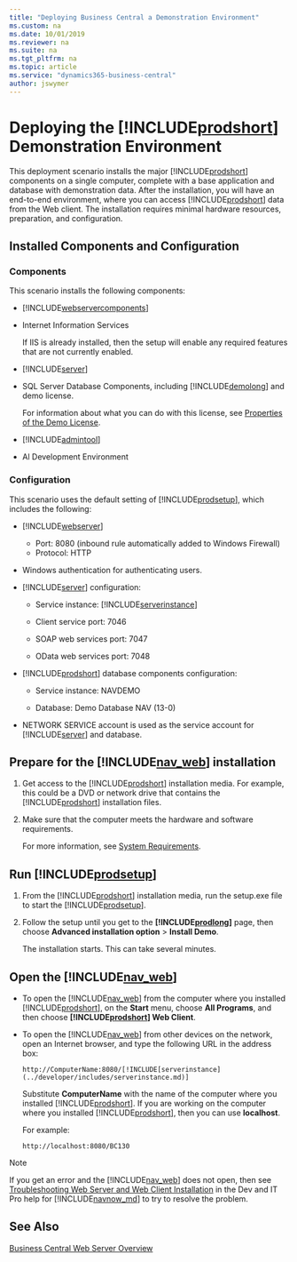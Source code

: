 ```yaml
---
title: "Deploying Business Central a Demonstration Environment"
ms.custom: na
ms.date: 10/01/2019
ms.reviewer: na
ms.suite: na
ms.tgt_pltfrm: na
ms.topic: article
ms.service: "dynamics365-business-central"
author: jswymer
---
```

# Deploying the [!INCLUDE[prodshort](../developer/includes/prodshort.md)] Demonstration Environment

This deployment scenario installs the major [!INCLUDE[prodshort](../developer/includes/prodshort.md)] components on a single computer, complete with a base application and database with demonstration data. After the installation, you will have an end-to-end environment, where you can access [!INCLUDE[prodshort](../developer/includes/prodshort.md)] data from the Web client. The installation requires minimal hardware resources, preparation, and configuration.  

## Installed Components and Configuration  

### Components  
 This scenario installs the following components:  

-   [!INCLUDE[webservercomponents](../developer/includes/webservercomponents.md)]  

-   Internet Information Services

    If IIS is already installed, then the setup will enable any required features that are not currently enabled.

-    [!INCLUDE[server](../developer/includes/server.md)]  

-   SQL Server Database Components, including [!INCLUDE[demolong](../developer/includes/demolong_md.md)] and demo license.

    For information about what you can do with this license, see [Properties of the Demo License](Demo-License.md).      

-    [!INCLUDE[admintool](../developer/includes/admintool.md)] 

-    Al Development Environment

### Configuration  
This scenario uses the default setting of [!INCLUDE[prodsetup](../developer/includes/prodsetup.md)], which includes the following:  

-   [!INCLUDE[webserver](../developer/includes/webservercomponents.md)]
 
    - Port: 8080 (inbound rule automatically added to Windows Firewall)
    - Protocol: HTTP

-   Windows authentication for authenticating users.  

-   [!INCLUDE[server](../developer/includes/server.md)] configuration:  

    -   Service instance: [!INCLUDE[serverinstance](../developer/includes/serverinstance.md)]  

    -   Client service port: 7046  

    -   SOAP web services port: 7047  

    -   OData web services port: 7048  

-   [!INCLUDE[prodshort](../developer/includes/prodshort.md)] database components configuration:  

    -   Service instance: NAVDEMO  

    -   Database: Demo Database NAV \(13-0\)  

-   NETWORK SERVICE account is used as the service account for [!INCLUDE[server](../developer/includes/server.md)] and database.  

## Prepare for the [!INCLUDE[nav_web](../developer/includes/nav_web_md.md)] installation  

1.  Get access to the [!INCLUDE[prodshort](../developer/includes/prodshort.md)] installation media. For example, this could be a DVD or network drive that contains the [!INCLUDE[prodshort](../developer/includes/prodshort.md)] installation files.  

2.  Make sure that the computer meets the hardware and software requirements.  

    For more information, see [System Requirements](system-requirement-business-central.md).  


## Run [!INCLUDE[prodsetup](../developer/includes/prodsetup.md)]  

1.  From the [!INCLUDE[prodshort](../developer/includes/prodshort.md)] installation media, run the setup.exe file to start the [!INCLUDE[prodsetup](../developer/includes/prodsetup.md)].  

2. Follow the setup until you get to the **[!INCLUDE[prodlong](../developer/includes/prodlong.md)]** page, then choose **Advanced installation option** > **Install Demo**.  

    The installation starts. This can take several minutes.  

## Open the [!INCLUDE[nav_web](../developer/includes/nav_web_md.md)]  

-   To open the [!INCLUDE[nav_web](../developer/includes/nav_web_md.md)] from the computer where you installed [!INCLUDE[prodshort](../developer/includes/prodshort.md)], on the **Start** menu, choose **All Programs**, and then choose **[!INCLUDE[prodshort](../developer/includes/prodshort.md)] Web Client**.  

-   To open the [!INCLUDE[nav_web](../developer/includes/nav_web_md.md)] from other devices on the network, open an Internet browser, and type the following URL in the address box:

    ```
    http://ComputerName:8080/[!INCLUDE[serverinstance](../developer/includes/serverinstance.md)]  
    ```
    Substitute **ComputerName** with the name of the computer where you installed [!INCLUDE[prodshort](../developer/includes/prodshort.md)]. If you are working on the computer where you installed [!INCLUDE[prodshort](../developer/includes/prodshort.md)], then you can use **localhost**.  

    For example:

    ```
    http://localhost:8080/BC130 
    ```

> [!NOTE]  
>  If you get an error and the [!INCLUDE[nav_web](../developer/includes/nav_web_md.md)] does not open, then see [Troubleshooting Web Server and Web Client Installation](https://docs.microsoft.com/en-us/dynamics-nav/troubleshooting-the-microsoft-dynamics-nav-web-client-installation) in the Dev and IT Pro help for [!INCLUDE[navnow_md](../developer/includes/navnow_md.md)] to try to resolve the problem.  

## See Also  
 [Business Central Web Server Overview](web-server-overview.md)   
 
